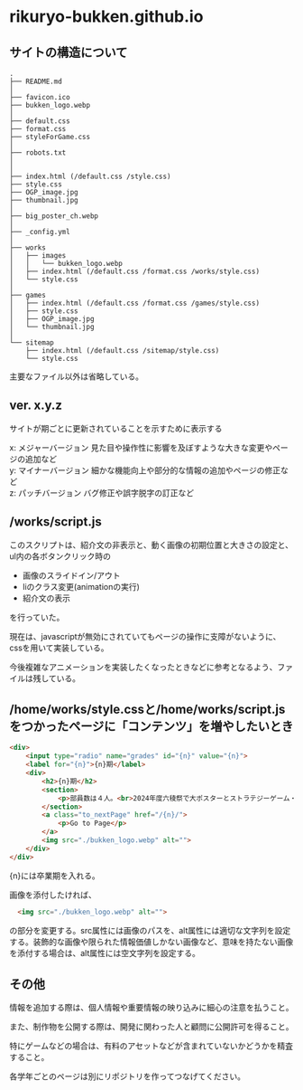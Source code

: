 # rikuryo-bukken.github.io
## サイトの構造について

```
.
├── README.md
│
├── favicon.ico
├── bukken_logo.webp
│
├── default.css
├── format.css
├── styleForGame.css
│
├── robots.txt
│
│
├── index.html (/default.css /style.css)
├── style.css
├── OGP_image.jpg
├── thumbnail.jpg
│
├── big_poster_ch.webp
│
├── _config.yml
│
├── works
│   ├── images
│   │   └── bukken_logo.webp
│   ├── index.html (/default.css /format.css /works/style.css)
│   └── style.css
│
├── games
│   ├── index.html (/default.css /format.css /games/style.css)
│   ├── style.css
│   ├── OGP_image.jpg
│   └── thumbnail.jpg
│
└── sitemap
    ├── index.html (/default.css /sitemap/style.css)
    └── style.css
```

主要なファイル以外は省略している。

## ver. x.y.z

サイトが期ごとに更新されていることを示すために表示する

x: メジャーバージョン 見た目や操作性に影響を及ぼすような大きな変更やページの追加など  
y: マイナーバージョン 細かな機能向上や部分的な情報の追加やページの修正など  
z: パッチバージョン バグ修正や誤字脱字の訂正など

## /works/script.js

このスクリプトは、紹介文の非表示と、動く画像の初期位置と大きさの設定と、
ul内の各ボタンクリック時の

- 画像のスライドイン/アウト
- liのクラス変更(animationの実行)
- 紹介文の表示

を行っていた。

現在は、javascriptが無効にされていてもページの操作に支障がないように、cssを用いて実装している。

今後複雑なアニメーションを実装したくなったときなどに参考となるよう、ファイルは残している。

## /home/works/style.cssと/home/works/script.jsをつかったページに「コンテンツ」を増やしたいとき

```html
<div>
    <input type="radio" name="grades" id="{n}" value="{n}">
    <label for="{n}">{n}期</label>
    <div>
        <h2>{n}期</h2>
        <section>
            <p>部員数は４人。<br>2024年度六稜祭で大ポスターとストラテジーゲーム・レーシングゲームを展示したほか、当サイトの制作を開始した。</p>
        </section>
        <a class="to_nextPage" href="/{n}/">
            <p>Go to Page</p>
        </a>
        <img src="./bukken_logo.webp" alt="">
    </div>
</div>
```

{n}には卒業期を入れる。
  
画像を添付したければ、

```html
  <img src="./bukken_logo.webp" alt="">
```

の部分を変更する。src属性には画像のパスを、alt属性には適切な文字列を設定する。装飾的な画像や限られた情報価値しかない画像など、意味を持たない画像を添付する場合は、alt属性には空文字列を設定する。

## その他

情報を追加する際は、個人情報や重要情報の映り込みに細心の注意を払うこと。

また、制作物を公開する際は、開発に関わった人と顧問に公開許可を得ること。

特にゲームなどの場合は、有料のアセットなどが含まれていないかどうかを精査すること。

各学年ごとのページは別にリポジトリを作ってつなげてください。
